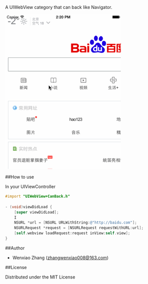 A UIWebView category that can back like Navigator.

![snapshot](./CanBack.gif)

##How to use

In your UIViewController

```objective-c
#import "UIWebView+CanBack.h"

- (void)viewDidLoad {
    [super viewDidLoad];
    I
    NSURL *url = [NSURL URLWithString:@"http://baidu.com"];
    NSURLRequest *request = [NSURLRequest requestWithURL:url];
    [self.webview loadRequest:request inView:self.view];
}
```

##Author
- Wenxiao Zhang (zhangwenxiao008@163.com)

##License

Distributed under the MIT License